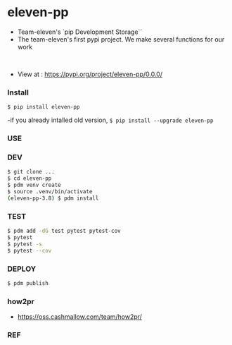 # eleven-pp
- Team-eleven's `pip Development Storage``
- The team-eleven's first pypi project. We make several functions for our work
<br>

- View at : https://pypi.org/project/eleven-pp/0.0.0/

### Install

`$ pip install eleven-pp`

-if you already intalled old version, 
`$ pip install --upgrade eleven-pp`

### USE



### DEV

```bash
$ git clone ...
$ cd eleven-pp
$ pdm venv create
$ source .venv/bin/activate
(eleven-pp-3.8) $ pdm install
```

### TEST

```bash
$ pdm add -dG test pytest pytest-cov
$ pytest
$ pytest -s
$ pytest --cov
```

### DEPLOY

```bash
$ pdm publish
```

### how2pr
- https://oss.cashmallow.com/team/how2pr/

### REF
